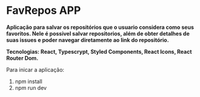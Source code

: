# FavRepos APP

**Aplicação para salvar os repositórios que o usuario considera como seus favoritos.
Nele é possivel salvar repositorios, além de obter detalhes de suas issues e poder navegar diretamente ao link do repositório.**

**Tecnologias: React, Typescrypt, Styled Components, React Icons, React Router Dom.**

Para inicar a aplicação:

1) npm install
2) npm run dev

